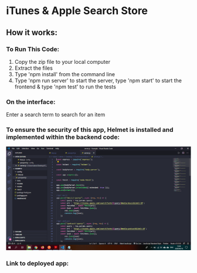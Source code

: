 # iTunes & Apple Search Store

## How it works:
### To Run This Code:
1. Copy the zip file to your local computer
2. Extract the files
3. Type 'npm install' from the command line
4. Type 'npm run server' to start the server, type 'npm start' to start the frontend & type 'npm test' to run the tests

### On the interface:
Enter a search term to search for an item

### To ensure the security of this app, Helmet is installed and implemented within the backend code:
![Screenshot](sc1.png)

### Link to deployed app:

